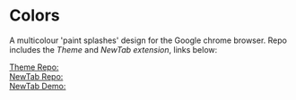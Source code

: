 # Colors
A multicolour 'paint splashes' design for the Google chrome browser. Repo includes the *Theme* and *NewTab extension*, links below:

[Theme Repo:](https://github.com/chrisprins/colors/tree/master/Colors-Theme)<br/>
[NewTab Repo:](https://github.com/chrisprins/colors/tree/master/Colors-NewTab)<br/>
[NewTab Demo:](https://chrisprins.github.io/colors/Colors-NewTab/)
